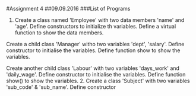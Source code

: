 #Assignment 4
##09.09.2016
###List of Programs
1. Create a class named 'Employee' with two data members 'name' and 'age'. Define constructors to initialize th variables. Define a virtual function to show the data members.

Create a child class 'Manager' witho two variables 'dept', 'salary'. Define constructor to initialise the variables. Define function show to show the variables.

Create another child class 'Labour' with two variables 'days_work' and 'daily_wage'. Define constructor to initialise the variables. Define function show() to show the variables.
2. Create a class 'Subject' with two variables 'sub_code' & 'sub_name'. Define constructor 
